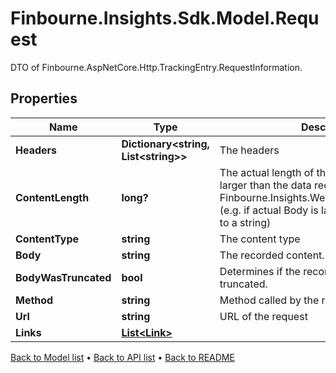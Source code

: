 # Finbourne.Insights.Sdk.Model.Request
DTO of Finbourne.AspNetCore.Http.TrackingEntry.RequestInformation.

## Properties

Name | Type | Description | Notes
------------ | ------------- | ------------- | -------------
**Headers** | **Dictionary&lt;string, List&lt;string&gt;&gt;** | The headers | [optional] 
**ContentLength** | **long?** | The actual length of the body, which may be larger than the data recorded in Finbourne.Insights.WebApi.Dtos.Request.Body  (e.g. if actual Body is large, or not convertible to a string) | [optional] 
**ContentType** | **string** | The content type | [optional] 
**Body** | **string** | The recorded content. | [optional] 
**BodyWasTruncated** | **bool** | Determines if the recorded body was truncated. | [optional] 
**Method** | **string** | Method called by the request | [optional] 
**Url** | **string** | URL of the request | [optional] 
**Links** | [**List&lt;Link&gt;**](Link.md) |  | [optional] 

[Back to Model list](../README.md#documentation-for-models) &#8226; [Back to API list](../README.md#documentation-for-api-endpoints) &#8226; [Back to README](../README.md)

